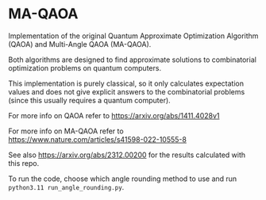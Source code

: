 # MA-QAOA
Implementation of the original Quantum Approximate Optimization Algorithm (QAOA) and Multi-Angle QAOA (MA-QAOA).

Both algorithms are designed to find approximate solutions to combinatorial optimization problems on quantum computers. 

This implementation is purely classical, so it only calculates expectation values and does not give explicit answers to the combinatorial problems (since this usually requires a quantum computer).

For more info on QAOA refer to https://arxiv.org/abs/1411.4028v1

For more info on MA-QAOA refer to https://www.nature.com/articles/s41598-022-10555-8

See also https://arxiv.org/abs/2312.00200 for the results calculated with this repo.

To run the code, choose which angle rounding method to use and run `python3.11 run_angle_rounding.py`.
